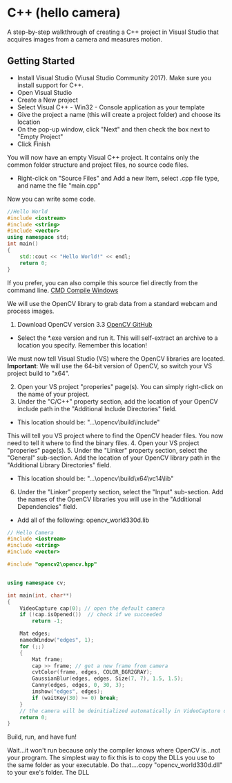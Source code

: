# C++ (hello camera)

A step-by-step walkthrough of creating a C++ project in Visual Studio that acquires images from a camera and measures motion.

## Getting Started

* Install Visual Studio (Viusal Studio Community 2017). Make sure you install support for C++.
* Open Visual Studio
* Create a New project
* Select Visual C++ - Win32 - Console application as your template
* Give the project a name (this will create a project folder) and choose its location
* On the pop-up window, click "Next" and then check the box next to "Empty Project"
* Click Finish

You will now have an empty Visual C++ project. It contains only the common folder structure and project files, no source code files.

* Right-click on "Source Files" and Add a new Item, select .cpp file type, and name the file "main.cpp"

Now you can write some code.

```c++
//Hello World
#include <iostream>
#include <string>
#include <vector>
using namespace std;
int main()
{
    std::cout << "Hello World!" << endl;
    return 0;
}
```

If you prefer, you can also compile this source fiel directly from the command line. 
[CMD Compile Windows](https://msdn.microsoft.com/en-us/library/ms235639.aspx)


We will use the OpenCV library to grab data from a standard webcam and process images.
1. Download OpenCV version 3.3 [OpenCV GitHub](https://github.com/opencv/opencv/releases/tag/3.3.0)
 * Select the *.exe version and run it. This will self-extract an archive to a location you specify. Remember this location!

We must now tell Visual Studio (VS) where the OpenCV libraries are located.
**Important**: We will use the 64-bit version of OpenCV, so switch your VS project build to "x64".

2. Open your VS project "properies" page(s). You can simply right-click on the name of your project.
3. Under the "C/C++" property section, add the location of your OpenCV include path in the "Additional Include Directories" field.
 * This location should be: "...\opencv\build\include"

This will tell you VS project where to find the OpenCV header files. You now need to tell it where to find the binary files.
4. Open your VS project "properies" page(s).
5. Under the "Linker" property section, select the "General" sub-section. Add the location of your OpenCV library path in the "Additional Library Directories" field.
 * This location should be: "...\opencv\build\x64\vc14\lib"
6. Under the "Linker" property section, select the "Input" sub-section. Add the names of the OpenCV libraries you will use in the "Additional Dependencies" field.
 * Add all of the following: opencv_world330d.lib

```c++
// Hello Camera
#include <iostream>
#include <string>
#include <vector>

#include "opencv2\opencv.hpp"


using namespace cv;

int main(int, char**)
{
	VideoCapture cap(0); // open the default camera
	if (!cap.isOpened())  // check if we succeeded
		return -1;

	Mat edges;
	namedWindow("edges", 1);
	for (;;)
	{
		Mat frame;
		cap >> frame; // get a new frame from camera
		cvtColor(frame, edges, COLOR_BGR2GRAY);
		GaussianBlur(edges, edges, Size(7, 7), 1.5, 1.5);
		Canny(edges, edges, 0, 30, 3);
		imshow("edges", edges);
		if (waitKey(30) >= 0) break;
	}
	// the camera will be deinitialized automatically in VideoCapture destructor
	return 0;
}
```

Build, run, and have fun!

Wait...it won't run because only the compiler knows where OpenCV is...not your program. The simplest way to fix this is to copy the DLLs you use to the same folder as your executable. Do that....copy "opencv_world330d.dll" to your exe's folder. The DLL
